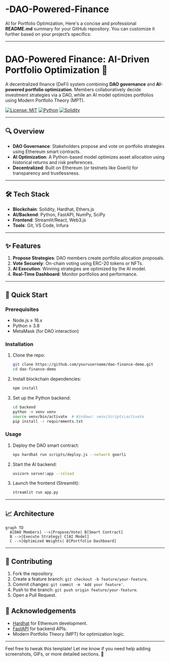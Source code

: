 # -DAO-Powered-Finance
AI for Portfolio Optimization, 
Here's a concise and professional **README.md** summary for your GitHub repository. You can customize it further based on your project’s specifics:

---

# DAO-Powered Finance: AI-Driven Portfolio Optimization 🚀

A decentralized finance (DeFi) system combining **DAO governance** and **AI-powered portfolio optimization**. Members collaboratively decide investment strategies via a DAO, while an AI model optimizes portfolios using Modern Portfolio Theory (MPT).

[![License: MIT](https://img.shields.io/badge/License-MIT-yellow.svg)](https://opensource.org/licenses/MIT)
[![Python](https://img.shields.io/badge/Python-3.8%2B-blue)](https://www.python.org/)
[![Solidity](https://img.shields.io/badge/Solidity-^0.8.0-green)](https://soliditylang.org/)

---

## 🔍 Overview
- **DAO Governance**: Stakeholders propose and vote on portfolio strategies using Ethereum smart contracts.
- **AI Optimization**: A Python-based model optimizes asset allocation using historical returns and risk preferences.
- **Decentralized**: Built on Ethereum (or testnets like Goerli) for transparency and trustlessness.

---

## 🛠️ Tech Stack
- **Blockchain**: Solidity, Hardhat, Ethers.js
- **AI/Backend**: Python, FastAPI, NumPy, SciPy
- **Frontend**: Streamlit/React, Web3.js
- **Tools**: Git, VS Code, Infura

---

## ✨ Features
1. **Propose Strategies**: DAO members create portfolio allocation proposals.
2. **Vote Securely**: On-chain voting using ERC-20 tokens or NFTs.
3. **AI Execution**: Winning strategies are optimized by the AI model.
4. **Real-Time Dashboard**: Monitor portfolios and performance.

---

## 🚀 Quick Start

### Prerequisites
- Node.js ≥ 16.x
- Python ≥ 3.8
- MetaMask (for DAO interaction)

### Installation
1. Clone the repo:
   ```bash
   git clone https://github.com/yourusername/dao-finance-demo.git
   cd dao-finance-demo
   ```

2. Install blockchain dependencies:
   ```bash
   npm install
   ```

3. Set up the Python backend:
   ```bash
   cd backend
   python -m venv venv
   source venv/bin/activate  # Windows: venv\Scripts\activate
   pip install -r requirements.txt
   ```

### Usage
1. Deploy the DAO smart contract:
   ```bash
   npx hardhat run scripts/deploy.js --network goerli
   ```

2. Start the AI backend:
   ```bash
   uvicorn server:app --reload
   ```

3. Launch the frontend (Streamlit):
   ```bash
   streamlit run app.py
   ```

---

## 📈 Architecture
```mermaid
graph TD
  A[DAO Members] -->|Propose/Vote| B[Smart Contract]
  B -->|Execute Strategy| C[AI Model]
  C -->|Optimized Weights| D[Portfolio Dashboard]
```

---

## 🤝 Contributing
1. Fork the repository.
2. Create a feature branch: `git checkout -b feature/your-feature`.
3. Commit changes: `git commit -m 'Add your feature'`.
4. Push to the branch: `git push origin feature/your-feature`.
5. Open a Pull Request.

## 🌟 Acknowledgements
- [Hardhat](https://hardhat.org/) for Ethereum development.
- [FastAPI](https://fastapi.tiangolo.com/) for backend APIs.
- Modern Portfolio Theory (MPT) for optimization logic.

---

Feel free to tweak this template! Let me know if you need help adding screenshots, GIFs, or more detailed sections. 🚀
